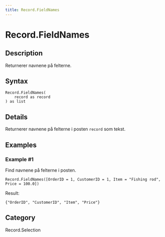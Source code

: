 ```yaml
---
title: Record.FieldNames
---
```


# Record.FieldNames


## Description

Returnerer navnene på felterne.


## Syntax

```powerquery
Record.FieldNames(
    record as record
) as list
```


## Details

Returnerer navnene på felterne i posten <code>record</code> som tekst.


## Examples

### Example #1 
Find navnene på felterne i posten.
```powerquery
Record.FieldNames([OrderID = 1, CustomerID = 1, Item = "Fishing rod", Price = 100.0])
```

Result: 
```powerquery
{"OrderID", "CustomerID", "Item", "Price"}
```




## Category
Record.Selection
